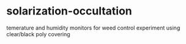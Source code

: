 # solarization-occultation
temerature and humidity monitors for weed control experiment using clear/black poly covering
